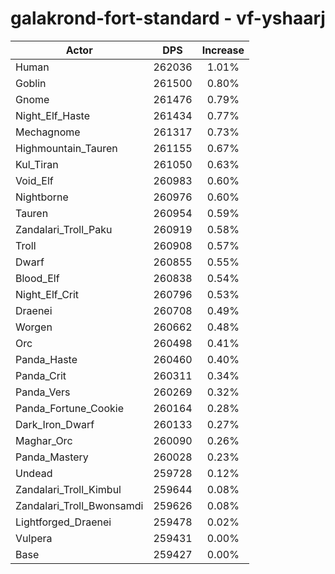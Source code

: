 # galakrond-fort-standard - vf-yshaarj
| Actor | DPS | Increase |
|---|:---:|:---:|
|Human|262036|1.01%|
|Goblin|261500|0.80%|
|Gnome|261476|0.79%|
|Night_Elf_Haste|261434|0.77%|
|Mechagnome|261317|0.73%|
|Highmountain_Tauren|261155|0.67%|
|Kul_Tiran|261050|0.63%|
|Void_Elf|260983|0.60%|
|Nightborne|260976|0.60%|
|Tauren|260954|0.59%|
|Zandalari_Troll_Paku|260919|0.58%|
|Troll|260908|0.57%|
|Dwarf|260855|0.55%|
|Blood_Elf|260838|0.54%|
|Night_Elf_Crit|260796|0.53%|
|Draenei|260708|0.49%|
|Worgen|260662|0.48%|
|Orc|260498|0.41%|
|Panda_Haste|260460|0.40%|
|Panda_Crit|260311|0.34%|
|Panda_Vers|260269|0.32%|
|Panda_Fortune_Cookie|260164|0.28%|
|Dark_Iron_Dwarf|260133|0.27%|
|Maghar_Orc|260090|0.26%|
|Panda_Mastery|260028|0.23%|
|Undead|259728|0.12%|
|Zandalari_Troll_Kimbul|259644|0.08%|
|Zandalari_Troll_Bwonsamdi|259626|0.08%|
|Lightforged_Draenei|259478|0.02%|
|Vulpera|259431|0.00%|
|Base|259427|0.00%|
